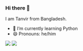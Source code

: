 ### Hi there 👋
I am Tanvir from Bangladesh.
- 🌱 I’m currently learning Python
- 😄 Pronouns: he/him
<img src="https://github-readme-stats.vercel.app/api?username=Zihad-Kabir-Tanvir&&show_icons=true&title_color=ffffff&icon_color=bb2acf&text_color=daf7dc&bg_color=121112">
<img src="https://github-readme-stats.vercel.app/api/top-langs/?username=Zihad-Kabir-Tanvir">
